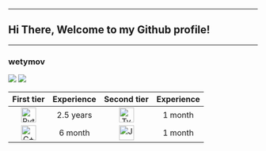 ----
## Hi There, Welcome to my Github profile! 
----
### wetymov

![](https://codeforces-readme-stats.vercel.app/api/card?username=Wety)
![](https://leetcard.jacoblin.cool/wetymov?theme=unicorn)

|                                                       First tier                                                       | Experience |                                                    Second tier                                                     | Experience |
|:----------------------------------------------------------------------------------------------------------------------:|:----------:|:------------------------------------------------------------------------------------------------------------------:|:----------:|
|  <img style="width: 30px; height: 30px" src="https://cdn-icons-png.flaticon.com/512/5968/5968350.png" alt="Python" />  | 2.5 years  | <img style="width: 30px; height: 30px" src="https://www.rust-lang.org/logos/rust-logo-512x512.png" alt="TypeScript" /> |  1 month    |
|<img style="width: 30px; height: 30px" src="https://cdn-icons-png.flaticon.com/512/6132/6132222.png" alt="C++" />  |  6 month   | <img style="width: 30px; height: 30px" src="https://cdn-icons-png.flaticon.com/512/6132/6132221.png" alt="Java" /> |  1 month   |
